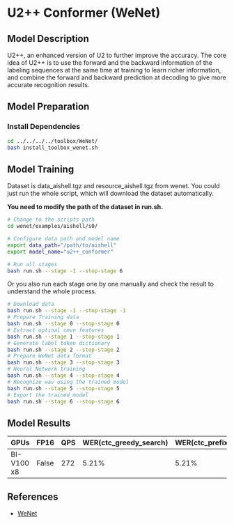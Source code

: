 # U2++ Conformer (WeNet)

## Model Description

U2++, an enhanced version of U2 to further improve the accuracy. The core idea of U2++ is to use the forward and the
backward information of the labeling sequences at the same time at training to learn richer information, and combine the
forward and backward prediction at decoding to give more accurate recognition results.

## Model Preparation

### Install Dependencies

```sh
cd ../../../../toolbox/WeNet/
bash install_toolbox_wenet.sh
```

## Model Training

Dataset is data_aishell.tgz and resource_aishell.tgz from wenet.
You could just run the whole script, which will download the dataset automatically.

**You need to modify the path of the dataset in run.sh.**

```sh
# Change to the scripts path
cd wenet/examples/aishell/s0/

# Configure data path and model name
export data_path="/path/to/aishell"
export model_name="u2++_conformer"

# Run all stages
bash run.sh --stage -1 --stop-stage 6
```

Or you also run each stage one by one manually and check the result to understand the whole process.  

```sh
# Download data
bash run.sh --stage -1 --stop-stage -1
# Prepare Training data
bash run.sh --stage 0 --stop-stage 0
# Extract optinal cmvn features
bash run.sh --stage 1 --stop-stage 1
# Generate label token dictionary
bash run.sh --stage 2 --stop-stage 2
# Prepare WeNet data format
bash run.sh --stage 3 --stop-stage 3
# Neural Network training
bash run.sh --stage 4 --stop-stage 4
# Recognize wav using the trained model
bash run.sh --stage 5 --stop-stage 5
# Export the trained model
bash run.sh --stage 6 --stop-stage 6
```

## Model Results

| GPUs       | FP16  | QPS | WER(ctc_greedy_search) | WER(ctc_prefix_beam_search) | WER(attention) | WER(attention_rescoring) |
|------------|-------|-----|------------------------|-----------------------------|----------------|--------------------------|
| BI-V100 x8 | False | 272 | 5.21%                  | 5.21%                       | 5.13%          | 4.82%                    |

## References

- [WeNet](https://github.com/wenet-e2e/wenet)
